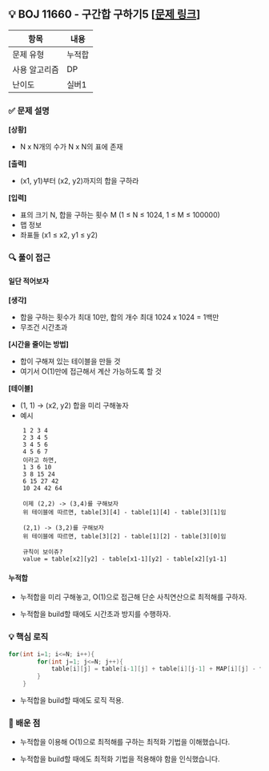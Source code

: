 ## 💡 BOJ 11660 - 구간합 구하기5 [[문제 링크](https://www.acmicpc.net/problem/11660)]

| 항목 | 내용 |
|------|------|
| 문제 유형 | 누적합 |
| 사용 알고리즘 | DP |
| 난이도 | 실버1 |

### ✅ 문제 설명
**[상황]**
- N x N개의 수가 N x N의 표에 존재

**[출력]**
- (x1, y1)부터 (x2, y2)까지의 합을 구하라

**[입력]**
- 표의 크기 N, 합을 구하는 횟수 M (1 ≤ N ≤ 1024, 1 ≤ M ≤ 100000)
- 맵 정보
- 좌표들 (x1 ≤ x2, y1 ≤ y2)

### 🔍 풀이 접근

#### 일단 적어보자
**[생각]**
- 합을 구하는 횟수가 최대 10만, 합의 개수 최대 1024 x 1024 = 1백만
- 무조건 시간초과

**[시간을 줄이는 방법]**
- 합이 구해져 있는 테이블을 만들 것
- 여기서 O(1)만에 접근해서 계산 가능하도록 할 것

**[테이블]**
- (1, 1) -> (x2, y2) 합을 미리 구해놓자
- 예시
```
	1 2 3 4
	2 3 4 5
	3 4 5 6
	4 5 6 7
	이라고 하면,
	1 3 6 10
	3 8 15 24
	6 15 27 42
	10 24 42 64
	
	이제 (2,2) -> (3,4)를 구해보자
	위 테이블에 따르면, table[3][4] - table[1][4] - table[3][1]임
	
	(2,1) -> (3,2)를 구해보자
	위 테이블에 따르면, table[3][2] - table[1][2] - table[3][0]임
	
	규칙이 보이쥬?
	value = table[x2][y2] - table[x1-1][y2] - table[x2][y1-1]
```

#### 누적합
- 누적합을 미리 구해놓고, O(1)으로 접근해 단순 사칙연산으로 최적해를 구하자.

- 누적합을 build할 때에도 시간초과 방지를 수행하자.

### 💡 핵심 로직
```cpp
for(int i=1; i<=N; i++){
        for(int j=1; j<=N; j++){
            table[i][j] = table[i-1][j] + table[i][j-1] + MAP[i][j] - table[i-1][j-1];
        }
    }
```
- 누적합을 build할 때에도 로직 적용.

### 📌 배운 점
- 누적합을 이용해 O(1)으로 최적해를 구하는 최적화 기법을 이해했습니다.

- 누적합을 build할 때에도 최적화 기법을 적용해야 함을 인식했습니다.
